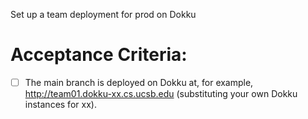 Set up a team deployment for prod on Dokku

# Acceptance Criteria:

- [ ] The main branch is deployed on Dokku at, for example,
      <http://team01.dokku-xx.cs.ucsb.edu> (substituting your
      own Dokku instances for xx).



